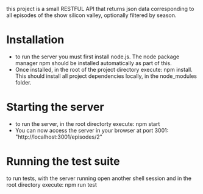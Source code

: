 this project is a small RESTFUL API that returns json data corresponding to all episodes of the show silicon valley, optionally filtered by season.

# Installation
- to run the server you must first install node.js. The node package manager npm should be installed automatically as part of this.
- Once installed, in the root of the project directory execute: npm install. This should install all project dependencies locally, in the node_modules folder.

# Starting the server
- to run the server, in the root directorty execute: npm start
- You can now access the server in your browser at port 3001: "http://localhost:3001/episodes/2" 

# Running the test suite
to run tests, with the server running open another shell session and in the root directory execute: npm run test


